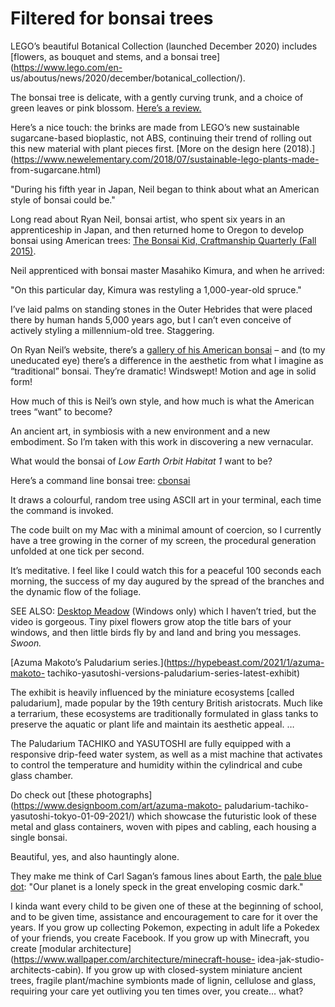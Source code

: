 # Filtered for bonsai trees

LEGO’s beautiful Botanical Collection (launched December 2020) includes
[flowers, as bouquet and stems, and a bonsai tree](https://www.lego.com/en-
us/aboutus/news/2020/december/botanical_collection/).

The bonsai tree is delicate, with a gently curving trunk, and a choice of
green leaves or pink blossom. [Here’s a
review.](http://thebrickblogger.com/2021/01/lego-bonsai-tree-review-thoughts/)

Here’s a nice touch: the brinks are made from LEGO’s new sustainable
sugarcane-based bioplastic, not ABS, continuing their trend of rolling out
this new material with plant pieces first. [More on the design here
(2018).](https://www.newelementary.com/2018/07/sustainable-lego-plants-made-
from-sugarcane.html)

"During his fifth year in Japan, Neil began to think about what an American
style of bonsai could be."

Long read about Ryan Neil, bonsai artist, who spent six years in an
apprenticeship in Japan, and then returned home to Oregon to develop bonsai
using American trees: [The Bonsai Kid, Craftmanship Quarterly (Fall 2015)](https://craftsmanship.net/the-bonsai-kid/).

Neil apprenticed with bonsai master Masahiko Kimura, and when he arrived:

"On this particular day, Kimura was restyling a 1,000-year-old spruce."

I’ve laid palms on standing stones in the Outer Hebrides that were placed
there by human hands 5,000 years ago, but I can’t even conceive of actively
styling a millennium-old tree. Staggering.

On Ryan Neil’s website, there’s a [gallery of his American
bonsai](https://bonsaimirai.com/bonsai) – and (to my uneducated eye) there’s a
difference in the aesthetic from what I imagine as “traditional” bonsai.
They’re dramatic! Windswept! Motion and age in solid form!

How much of this is Neil’s own style, and how much is what the American trees
“want” to become?

An ancient art, in symbiosis with a new environment and a new embodiment. So
I’m taken with this work in discovering a new vernacular.

What would the bonsai of _Low Earth Orbit Habitat 1_ want to be?

Here’s a command line bonsai tree:
[cbonsai](https://gitlab.com/jallbrit/cbonsai)

It draws a colourful, random tree using ASCII art in your terminal, each time
the command is invoked.

The code built on my Mac with a minimal amount of coercion, so I currently
have a tree growing in the corner of my screen, the procedural generation
unfolded at one tick per second.

It’s meditative. I feel like I could watch this for a peaceful 100 seconds
each morning, the success of my day augured by the spread of the branches and
the dynamic flow of the foliage.

SEE ALSO: [Desktop Meadow](https://samperson.itch.io/meadow) (Windows only)
which I haven’t tried, but the video is gorgeous. Tiny pixel flowers grow atop
the title bars of your windows, and then little birds fly by and land and
bring you messages. _Swoon._

[Azuma Makoto’s Paludarium series.](https://hypebeast.com/2021/1/azuma-makoto-
tachiko-yasutoshi-versions-paludarium-series-latest-exhibit)

The exhibit is heavily influenced by the miniature ecosystems [called
paludarium], made popular by the 19th century British aristocrats. Much like a
terrarium, these ecosystems are traditionally formulated in glass tanks to
preserve the aquatic or plant life and maintain its aesthetic appeal. …

The Paludarium TACHIKO and YASUTOSHI are fully equipped with a responsive
drip-feed water system, as well as a mist machine that activates to control
the temperature and humidity within the cylindrical and cube glass chamber.

Do check out [these photographs](https://www.designboom.com/art/azuma-makoto-
paludarium-tachiko-yasutoshi-tokyo-01-09-2021/) which showcase the futuristic
look of these metal and glass containers, woven with pipes and cabling, each
housing a single bonsai.

Beautiful, yes, and also hauntingly alone.

They make me think of Carl Sagan’s famous lines about Earth, the [pale blue
dot](https://en.wikipedia.org/wiki/Pale_Blue_Dot): "Our planet is a lonely
speck in the great enveloping cosmic dark."

I kinda want every child to be given one of these at the beginning of school,
and to be given time, assistance and encouragement to care for it over the
years. If you grow up collecting Pokemon, expecting in adult life a Pokedex of
your friends, you create Facebook. If you grow up with Minecraft, you create
[modular architecture](https://www.wallpaper.com/architecture/minecraft-house-
idea-jak-studio-architects-cabin). If you grow up with closed-system miniature
ancient trees, fragile plant/machine symbionts made of lignin, cellulose and
glass, requiring your care yet outliving you ten times over, you create… what?
